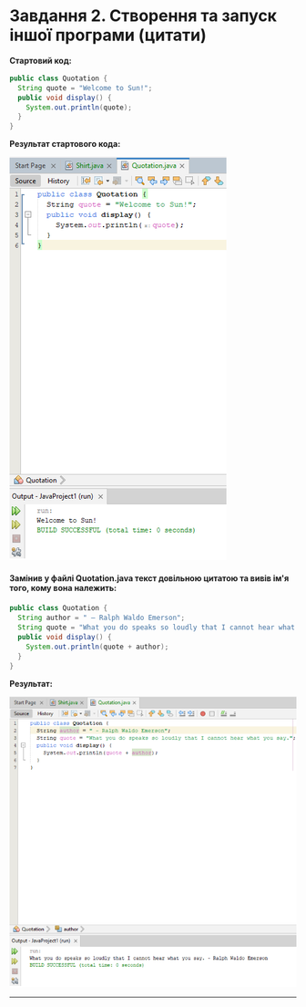 # Завдання 2. Створення та запуск іншої програми (цитати)

**Стартовий код:**
``` java
public class Quotation {
  String quote = "Welcome to Sun!";
  public void display() {
    System.out.println(quote);
  }
}
```

**Результат стартового кода:**

![alt-текст](https://github.com/ppc-ntu-khpi/java-0-Zheka2025/blob/main/Solution/task2.1.png?raw=true "Результат стартового кода")


#### Замінив у файлі **Quotation.java** текст довільною цитатою та вивів ім'я того, кому вона належить:
```java
public class Quotation {
  String author = " – Ralph Waldo Emerson";
  String quote = "What you do speaks so loudly that I cannot hear what you say.";
  public void display() {
    System.out.println(quote + author);
  }
}
```
**Результат:**

![alt-текст](https://github.com/ppc-ntu-khpi/java-0-Zheka2025/blob/main/Solution/task2.2.png?raw=true "Результат зміненого кода")

-----
